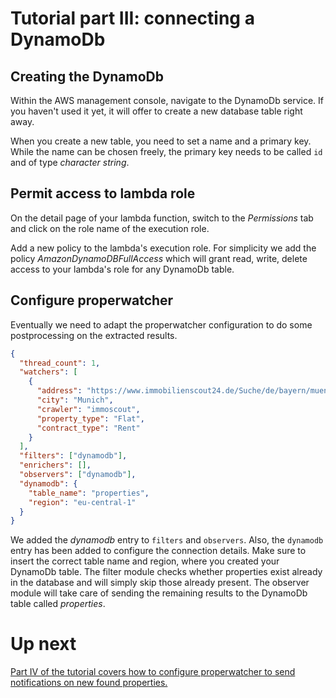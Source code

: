 # Tutorial part III: connecting a DynamoDb

## Creating the DynamoDb

Within the AWS management console, navigate to the DynamoDb service. If you haven't used it yet, it will offer to create a new database table right away.

When you create a new table, you need to set a name and a primary key. While the name can be chosen freely, the primary key needs to be called `id` and of type _character string_.

## Permit access to lambda role

On the detail page of your lambda function, switch to the _Permissions_ tab and click on the role name of the execution role.

Add a new policy to the lambda's execution role. For simplicity we add the policy _AmazonDynamoDBFullAccess_ which will grant read, write, delete access to your lambda's role for any DynamoDb table.

## Configure properwatcher

Eventually we need to adapt the properwatcher configuration to do some postprocessing on the extracted results.

```json
{
  "thread_count": 1,
  "watchers": [
    {
      "address": "https://www.immobilienscout24.de/Suche/de/bayern/muenchen-kreis/wohnung-mieten?enteredFrom=one_step_search",
      "city": "Munich",
      "crawler": "immoscout",
      "property_type": "Flat",
      "contract_type": "Rent"
    }
  ],
  "filters": ["dynamodb"],
  "enrichers": [],
  "observers": ["dynamodb"],
  "dynamodb": {
    "table_name": "properties",
    "region": "eu-central-1"
  }
}
```

We added the _dynamodb_ entry to `filters` and `observers`. Also, the `dynamodb` entry has been added to configure the connection details. Make sure to insert the correct table name and region, where you created your DynamoDb table. The filter module checks whether properties exist already in the database and will simply skip those already present. The observer module will take care of sending the remaining results to the DynamoDb table called _properties_.

# Up next

[Part IV of the tutorial covers how to configure properwatcher to send notifications on new found properties.](4_notifications.md)
